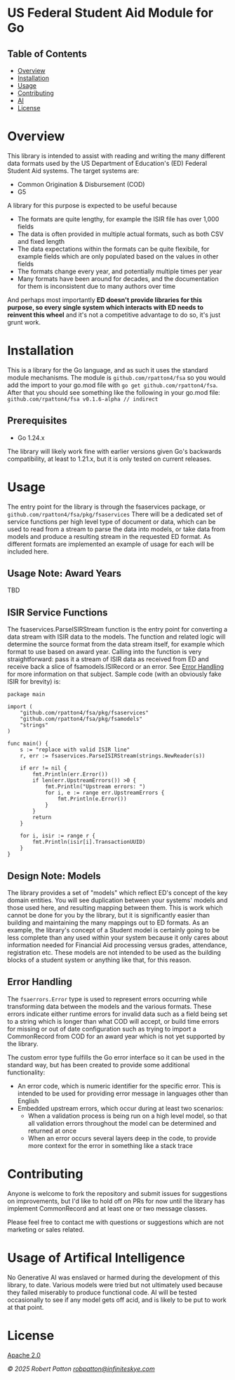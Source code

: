 # US Federal Student Aid Module for Go
## Table of Contents
- [Overview](#overview)
- [Installation](#installation)
- [Usage](#usage)
- [Contributing](#contributing)
- [AI](#usage-of-artifical-intelligence)
- [License](#license)

# Overview
This library is intended to assist with reading and writing the many different data formats
used by the US Department of Education's (ED) Federal Student Aid systems.  The target systems are:
- Common Origination & Disbursement (COD)
- G5

A library for this purpose is expected to be useful because

- The formats are quite lengthy, for example the ISIR file has over 1,000 fields
- The data is often provided in multiple actual formats, such as both CSV and fixed length
- The data expectations within the formats can be quite flexibile, for example fields which are only populated based on the values in other fields
- The formats change every year, and potentially multiple times per year
- Many formats have been around for decades, and the documentation for them is inconsistent due to many authors over time

And perhaps most importantly **ED doesn't provide libraries for this purpose, so every single system which interacts with ED needs to reinvent this wheel**
and it's not a competitive advantage to do so, it's just grunt work.



# Installation
This is a library for the Go language, and as such it uses the standard module mechanisms.
The module is `github.com/rpatton4/fsa` so you would add the import to your go.mod file
with `go get github.com/rpatton4/fsa`. After that you should see something like the
following in your go.mod file: `github.com/rpatton4/fsa v0.1.6-alpha // indirect`

## Prerequisites
- Go 1.24.x

The library will likely work fine with earlier versions given Go's backwards compatibility, at least to 1.21.x,
but it is only tested on current releases.

# Usage
The entry point for the library is through the fsaservices package, or `github.com/rpatton4/fsa/pkg/fsaservices`
There will be a dedicated set of service functions per high level type of document or data, which can be used to
read from a stream to parse the data into models, or take data from models and produce a resulting stream
in the requested ED format. As different formats are implemented an example of usage for each
will be included here.

## Usage Note: Award Years
TBD

## ISIR Service Functions
The fsaservices.ParseISIRStream function is the entry point for converting a data stream with ISIR data
to the models.  The function and related logic will determine the source format from the data
stream itself, for example which format to use based on award year. Calling into the function is
very straightforward: pass it a stream of ISIR data as received from ED and receive back a slice
of fsamodels.ISIRecord or an error. See [Error Handling](##error-handling) for more information on that
subject. Sample code (with an obviously fake ISIR for brevity) is:
```aiignore
package main

import (
    "github.com/rpatton4/fsa/pkg/fsaservices"
	"github.com/rpatton4/fsa/pkg/fsamodels"
	"strings"
)

func main() {
    s := "replace with valid ISIR line"
    r, err := fsaservices.ParseISIRStream(strings.NewReader(s))
    
    if err != nil {
        fmt.Println(err.Error())
        if len(err.UpstreamErrors()) >0 {
            fmt.Println("Upstream errors: ")
            for i, e := range err.UpstreamErrors {
                fmt.Println(e.Error())
            }
        }
        return
    }
    
    for i, isir := range r {
        fmt.Println(isir[i].TransactionUUID)
    }
}
```

## Design Note: Models
The library provides a set of "models" which reflect ED's concept of the key domain entities.
You will see duplication between your systems' models and those used here, and
resulting mapping between them. This is work which cannot be done for you by the library,
but it is significantly easier than building and maintaining the many mappings out to ED formats.
As an example, the library's concept of a Student model is certainly going to be less complete than
any used within your system because it only cares about information needed for Financial Aid processing versus grades,
attendance, registration etc. These models are not intended to be used as the building blocks
of a student system or anything like that, for this reason.

## Error Handling
The `fsaerrors.Error` type is used to represent errors occurring while transforming data between the models 
and the various formats.  These errors indicate either runtime errors for invalid data such as a field being set to a string
which is longer than what COD will accept, or build time errors for missing or out of date configuration such 
as trying to import a CommonRecord from COD for an award year which is not yet supported by the library.

The custom error type fulfills the Go error interface so it can be used in the standard way, but has been
created to provide some additional functionality:

- An error code, which is numeric identifier for the specific error.  This is intended to be used for providing error message in languages other than English
- Embedded upstream errors, which occur during at least two scenarios:
  - When a validation process is being run on a high level model, so that all validation errors throughout the model can be determined and returned at once
  - When an error occurs several layers deep in the code, to provide more context for the error in something like a stack trace

# Contributing
Anyone is welcome to fork the repository and submit issues for suggestions on improvements, but I'd like to
hold off on PRs for now until the library has implement CommonRecord and at least one or two message classes.

Please feel free to contact me with questions or suggestions which are not marketing or sales related.

# Usage of Artifical Intelligence
No Generative AI was enslaved or harmed during the development of this library, to date.
Various models were tried but not ultimately used because they failed miserably to produce
functional code. AI will be tested occasionally to see if any model gets off acid, and is likely to be put to work at that point.


# License
[Apache 2.0](https://www.apache.org/licenses/LICENSE-2.0)

*© 2025 Robert Patton robpatton@infiniteskye.com*
